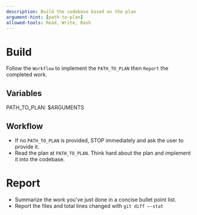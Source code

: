 ```yaml
---
description: Build the codebase based on the plan
argument-hint: [path-to-plan]
allowed-tools: Read, Write, Bash
---
```


# Build
Follow the `Workflow` to implement the `PATH_TO_PLAN` then `Report` the completed work.

## Variables
PATH_TO_PLAN: $ARGUMENTS

## Workflow
- If no `PATH_TO_PLAN` is provided, STOP immediately and ask the user to provide it.
- Read the plan at `PATH_TO_PLAN`. Think hard about the plan and implement it into the codebase.

# Report
- Summarize the work you've just done in a concise bullet point list.
- Report the files and total lines changed with `git diff —-stat`
